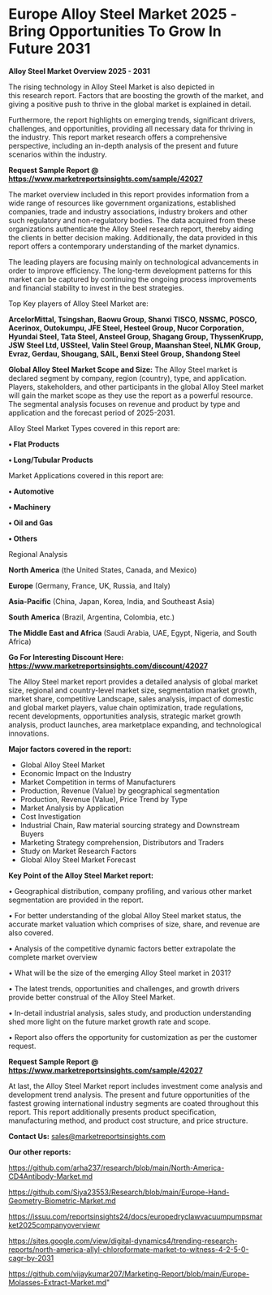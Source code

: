 # Europe Alloy Steel Market 2025 -Bring Opportunities To Grow In Future 2031

<Strong> Alloy Steel Market Overview 2025 - 2031</strong>

The rising technology in Alloy Steel Market is also depicted in this research report. Factors that are boosting the growth of the market, and giving a positive push to thrive in the global market is explained in detail.

Furthermore, the report highlights on emerging trends, significant drivers, challenges, and opportunities, providing all necessary data for thriving in the industry. This report market research offers a comprehensive perspective, including an in-depth analysis of the present and future scenarios within the industry.

<strong>Request Sample Report @ <a href=https://www.marketreportsinsights.com/sample/42027>https://www.marketreportsinsights.com/sample/42027</a></strong>

The market overview included in this report provides information from a wide range of resources like government organizations, established companies, trade and industry associations, industry brokers and other such regulatory and non-regulatory bodies. The data acquired from these organizations authenticate the Alloy Steel research report, thereby aiding the clients in better decision making. Additionally, the data provided in this report offers a contemporary understanding of the market dynamics.

The leading players are focusing mainly on technological advancements in order to improve efficiency. The long-term development patterns for this market can be captured by continuing the ongoing process improvements and financial stability to invest in the best strategies.

Top Key players of Alloy Steel Market are:

<strong>ArcelorMittal, Tsingshan, Baowu Group, Shanxi TISCO, NSSMC, POSCO, Acerinox, Outokumpu, JFE Steel, Hesteel Group, Nucor Corporation, Hyundai Steel, Tata Steel, Ansteel Group, Shagang Group, ThyssenKrupp, JSW Steel Ltd, USSteel, Valin Steel Group, Maanshan Steel, NLMK Group, Evraz, Gerdau, Shougang, SAIL, Benxi Steel Group, Shandong Steel</strong>

<strong><b>Global Alloy Steel Market Scope and Size:</b></strong>
The Alloy Steel market is declared segment by company, region (country), type, and application. Players, stakeholders, and other participants in the global Alloy Steel market will gain the market scope as they use the report as a powerful resource. The segmental analysis focuses on revenue and product by type and application and the forecast period of 2025-2031.

Alloy Steel Market Types covered in this report are:

<strong>•  Flat Products

•  Long/Tubular Products</strong>

Market Applications covered in this report are:

<strong>•  Automotive

•  Machinery

•  Oil and Gas

•  Others</strong> 

Regional Analysis

<strong>North America</strong> (the United States, Canada, and Mexico)

<strong>Europe</strong> (Germany, France, UK, Russia, and Italy)

<strong>Asia-Pacific</strong> (China, Japan, Korea, India, and Southeast Asia)

<strong>South America</strong> (Brazil, Argentina, Colombia, etc.)

<strong>The Middle East and Africa</strong> (Saudi Arabia, UAE, Egypt, Nigeria, and South Africa)

<strong>Go For Interesting Discount Here: <a href=https://www.marketreportsinsights.com/discount/42027>https://www.marketreportsinsights.com/discount/42027</a></strong>

The Alloy Steel market report provides a detailed analysis of global market size, regional and country-level market size, segmentation market growth, market share, competitive Landscape, sales analysis, impact of domestic and global market players, value chain optimization, trade regulations, recent developments, opportunities analysis, strategic market growth analysis, product launches, area marketplace expanding, and technological innovations.

<strong><b>Major factors covered in the report:</b></strong>
<ul>
  <li>Global Alloy Steel Market </li>
  <li>Economic Impact on the Industry</li>
  <li>Market Competition in terms of Manufacturers</li>
  <li>Production, Revenue (Value) by geographical segmentation</li>
  <li>Production, Revenue (Value), Price Trend by Type</li>
  <li>Market Analysis by Application</li>
  <li>Cost Investigation</li>
  <li>Industrial Chain, Raw material sourcing strategy and Downstream Buyers</li>
  <li>Marketing Strategy comprehension, Distributors and Traders</li>
  <li>Study on Market Research Factors</li>
  <li>Global Alloy Steel Market Forecast</li>
</ul>

<strong><b>Key Point of the Alloy Steel Market report:</b></strong>

• Geographical distribution, company profiling, and various other market segmentation are provided in the report.

• For better understanding of the global Alloy Steel market status, the accurate market valuation which comprises of size, share, and revenue are also covered.

• Analysis of the competitive dynamic factors better extrapolate the complete market overview

• What will be the size of the emerging Alloy Steel market in 2031?

• The latest trends, opportunities and challenges, and growth drivers provide better construal of the Alloy Steel Market.

• In-detail industrial analysis, sales study, and production understanding shed more light on the future market growth rate and scope.

• Report also offers the opportunity for customization as per the customer request.

<strong>Request Sample Report @ <a href=https://www.marketreportsinsights.com/sample/42027>https://www.marketreportsinsights.com/sample/42027</a></strong>

At last, the Alloy Steel Market report includes investment come analysis and development trend analysis. The present and future opportunities of the fastest growing international industry segments are coated throughout this report. This report additionally presents product specification, manufacturing method, and product cost structure, and price structure.

<strong>Contact Us:</strong>
sales@marketreportsinsights.com

<strong>Our other reports:</strong>

<a href=https://github.com/arha237/research/blob/main/North-America-CD4Antibody-Market.md>https://github.com/arha237/research/blob/main/North-America-CD4Antibody-Market.md</a>

<a href=https://github.com/Siya23553/Research/blob/main/Europe-Hand-Geometry-Biometric-Market.md>https://github.com/Siya23553/Research/blob/main/Europe-Hand-Geometry-Biometric-Market.md</a>

<a href=https://issuu.com/reportsinsights24/docs/europedryclawvacuumpumpsmarket2025companyoverviewr>https://issuu.com/reportsinsights24/docs/europedryclawvacuumpumpsmarket2025companyoverviewr</a>

<a href=https://sites.google.com/view/digital-dynamics4/trending-research-reports/north-america-allyl-chloroformate-market-to-witness-4-2-5-0-cagr-by-2031>https://sites.google.com/view/digital-dynamics4/trending-research-reports/north-america-allyl-chloroformate-market-to-witness-4-2-5-0-cagr-by-2031</a>

<a href=https://github.com/vijaykumar207/Marketing-Report/blob/main/Europe-Molasses-Extract-Market.md>https://github.com/vijaykumar207/Marketing-Report/blob/main/Europe-Molasses-Extract-Market.md</a>"
  
